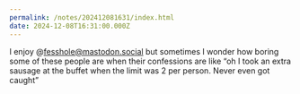 ```yaml
---
permalink: /notes/202412081631/index.html
date: 2024-12-08T16:31:00.000Z
---
```


I enjoy @fesshole@mastodon.social but sometimes I wonder how boring some of these people are when their confessions are like “oh I took an extra sausage at the buffet when the limit was 2 per person. Never even got caught”